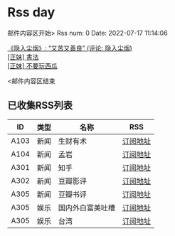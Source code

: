 # Rss day

邮件内容区开始>
Rss num: 0  Date: 2022-07-17 11:14:06 <br/>

<a href='https://movie.douban.com/review/14518317/'>《隐入尘烟》: “又苦又善良” (评论: 隐入尘烟)</a><br/>
<a href='https://www.ptt.cc/bbs/Beauty/M.1658026058.A.0FC.html'>[正妹] 書法</a><br/>
<a href='https://www.ptt.cc/bbs/Beauty/M.1658017818.A.40E.html'>[正妹] 不要玩西瓜</a><br/>


<邮件内容区结束

## 已收集RSS列表

| ID | 类型 | 名称  | RSS  |
| -- | -- | -- | -- | 
| A103  | 新闻 | 生财有术 | [订阅地址](https://scys.info/feed) |
| A104  | 新闻 | 孟岩  | [订阅地址](https://feedpress.me/wx-dreamytalks) |
| A301  | 新闻 | 知乎 | [订阅地址](https://www.zhihu.com/rss) |
| A302  | 新闻 | 豆瓣影评 | [订阅地址](https://www.douban.com/feed/review/movie) |
| A305  | 新闻 | 豆瓣书评 | [订阅地址](https://www.douban.com/feed/review/book) |
| A305  | 娱乐 | 国内外白富美吐槽 | [订阅地址](http://rsshub.v2fy.com:1200/weibo/user/5323541229) |
| A305  | 娱乐 | 台湾 | [订阅地址](https://www.ptt.cc/atom/beauty.xml) |
